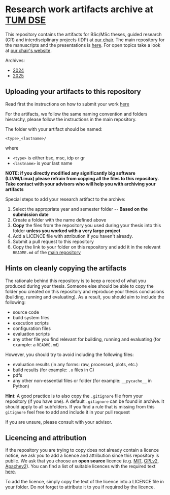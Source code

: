 # Research work artifacts archive at [TUM DSE](https://dse.in.tum.de/)

This repository contains the artifacts for BSc/MSc
theses, guided research (GR) and interdisciplinary projects (IDP) at [our
chair](https://dse.in.tum.de/). The main repository for the manuscripts and the presentations is [here](https://github.com/TUM-DSE/research-work-archive).
For open topics take a look at [our chair's
website](https://dse.in.tum.de/thesis/).



Archives:
- [2024](./archive/2024/README.md)
- [2025](./archive/2025/README.md)

## Uploading your artifacts to this repository

Read first the instructions on how to submit your work [here](https://github.com/TUM-DSE/research-work-archive/blob/main/README.md)

For the artifacts, we follow the same naming convention and folders hierarchy, please follow the instructions in the main repository.

The folder with your artifact should be named: 
```
<type>_<lastname>/
```

where
* `<type>` is either bsc, msc, idp or gr
* `<lastname>` is your last name

__NOTE: if you directly modified any significantly big software (LLVM/Linux) please refrain from copying all the files to this repository. Take contact with your advisors who will help you with archiving your artifacts__

Special steps to add your research artifact to the archive:

1. Select the appropriate year and semester folder -- __Based on the submission date__
2. Create a folder with the name defined above
3. __Copy__ the files from the repository you used during your thesis into this folder __unless you worked with a very large project__
4. Add a LICENCE file with attribution if you haven't already.
5. Submit a pull request to this repository
6. Copy the link to your folder on this repository and add it in the relevant `README.md` of the [main repository](https://github.com/TUM-DSE/research-work-archive/tree/main/archive)


## Hints on cleanly copying the artifacts

The rationale behind this repository is to keep a record of what you produced during your thesis. Someone else should be able to copy the folder you created on this repository and reproduce your thesis conclusions (building, running and evaluating).
As a result, you should aim to include the following:

* source code
* build system files
* execution scripts
* configuration files
* evaluation scripts
* any other file you find relevant for building, running and evaluating (for example: a `README.md`)

However, you should try to avoid including the following files:

* evaluation results (in any forms: raw, processed, plots, etc.)
* build results (for example: `.o` files in C)
* pdfs
* any other non-essential files or folder (for example: `__pycache__` in Python)

__Hint__: A good practice is to also copy the `.gitignore` file from your repository (if you have one). A default `.gitignore` can be found in archive. It should apply to all subfolders. If you find a rule that is missing from this `gitignore` feel free to add and include it in your pull request

If you are unsure, please consult with your advisor.

## Licencing and attribution

If the repository you are trying to copy does not already contain a licence notice, we ask you to add a licence and attribution since this repository is public.
We ask that you choose an __open source__ licence (e.g. [MIT](https://opensource.org/license/mit), [GPLv2](https://opensource.org/license/gpl-2-0), [Apachev2](https://opensource.org/license/apache-2-0)).
You can find a list of suitable licences with the required text [here](https://opensource.org/licenses).

To add the licence, simply copy the text of the licence into a LICENCE file in your folder. Do not forget to attribute it to you if required by the licence.
